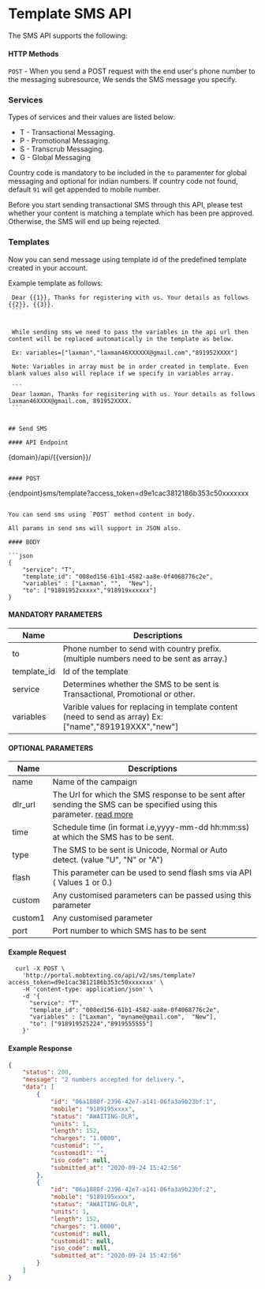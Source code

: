 # Template SMS API

The SMS API supports the following:

#### HTTP Methods 

`POST` - When you send a POST request with the end user's phone number to the messaging subresource, We sends the SMS message you specify.

### Services

Types of services and their values are listed below:

* T - Transactional Messaging.
* P - Promotional Messaging.
* S - Transcrub Messaging.
* G - Global Messaging

Country code is mandatory to be included in the `to` paramenter for global messaging and optional for indian numbers. If country code not found, default `91` will get appended to mobile number.

Before you start sending transactional SMS through this API, please test whether your content is matching a template which has been pre approved. Otherwise, the SMS will end up being rejected.

### Templates

   Now you can send message using template id of the predefined template created in your account.

   Example template as follows:

   ```
    Dear {{1}}, Thanks for registering with us. Your details as follows {{2}}, {{3}}.
    ```


    While sending sms we need to pass the variables in the api url then content will be replaced automatically in the template as below.

    Ex: variables=["laxman","laxman46XXXXXX@gmail.com","891952XXXX"]

    Note: Variables in array must be in order created in template. Even blank values also will replace if we specify in variables array.

    ```
    Dear laxman, Thanks for regisitering with us. Your details as follows laxman46XXXX@gmail.com, 891952XXXX.
    ```


## Send SMS

#### API Endpoint

```
{domain}/api/{{version}}/
```

#### POST

```
{endpoint}sms/template?access_token=d9e1cac3812186b353c50xxxxxxx
```

You can send sms using `POST` method content in body.

All params in send sms will support in JSON also.

#### BODY

```json
{
    "service": "T",
    "template_id": "008ed156-61b1-4582-aa8e-0f4068776c2e",
    "variables" : ["Laxman", "",  "New"],
    "to": ["91891952xxxxx","918919xxxxxx"]    
}
```



####  MANDATORY PARAMETERS

| Name     | Descriptions |
|----------|--------------|
| to | Phone number to send with country prefix. (multiple numbers need to be sent as array.) |
| template_id | Id of the template |
| service | Determines whether the SMS to be sent is Transactional, Promotional or other. |
| variables | Varible values for replacing in template content (need to send as array) Ex:["name","891919XXX","new"]


####  OPTIONAL PARAMETERS


| Name     | Descriptions |
|----------|--------------|
| name  | Name of the campaign |
| dlr_url | The Url for which the SMS response to be sent after sending the SMS can be specified using this parameter. [read more](/docs/{{version}}/sms-push-dlr)|
| time |  Schedule time (in format i.e,yyyy-mm-dd hh:mm:ss) at which the SMS has to be sent. |
| type | The SMS to be sent is Unicode, Normal or Auto detect. (value "U", "N" or "A") |
| flash | This parameter can be used to send flash sms via API ( Values 1 or 0.) |
| custom | Any customised parameters can be passed  using this parameter |
| custom1 | Any customised parameter |
| port | Port number to which SMS has to be sent |

#### Example Request

```
  curl -X POST \
    'http://portal.mobtexting.co/api/v2/sms/template?access_token=d9e1cac3812186b353c50xxxxxxx' \
    -H 'content-type: application/json' \
    -d '{
      "service": "T",
      "template_id": "008ed156-61b1-4582-aa8e-0f4068776c2e",
      "variables" : ["Laxman", "myname@gmail.com",  "New"],
      "to": ["918919525224","8919555555"]    
    }'
```

#### Example Response

```json
{
    "status": 200,
    "message": "2 numbers accepted for delivery.",
    "data": [
        {
            "id": "06a1880f-2396-42e7-a141-06fa3a9b23bf:1",
            "mobile": "9189195xxxx",
            "status": "AWAITING-DLR",
            "units": 1,
            "length": 152,
            "charges": "1.0000",
            "customid": "",
            "customid1": "",
            "iso_code": null,
            "submitted_at": "2020-09-24 15:42:56"
        },
        {
            "id": "06a1880f-2396-42e7-a141-06fa3a9b23bf:2",
            "mobile": "9189195xxxx",
            "status": "AWAITING-DLR",
            "units": 1,
            "length": 152,
            "charges": "1.0000",
            "customid": null,
            "customid1": null,
            "iso_code": null,
            "submitted_at": "2020-09-24 15:42:56"
        }
    ]
}
```
